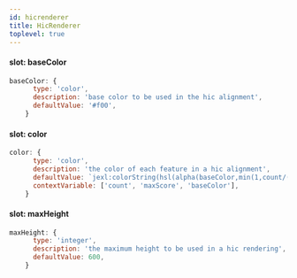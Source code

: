```yaml
---
id: hicrenderer
title: HicRenderer
toplevel: true
---
```


#### slot: baseColor

```js
baseColor: {
      type: 'color',
      description: 'base color to be used in the hic alignment',
      defaultValue: '#f00',
    }
```

#### slot: color

```js
color: {
      type: 'color',
      description: 'the color of each feature in a hic alignment',
      defaultValue: `jexl:colorString(hsl(alpha(baseColor,min(1,count/(maxScore/20)))))`,
      contextVariable: ['count', 'maxScore', 'baseColor'],
    }
```

#### slot: maxHeight

```js
maxHeight: {
      type: 'integer',
      description: 'the maximum height to be used in a hic rendering',
      defaultValue: 600,
    }
```
